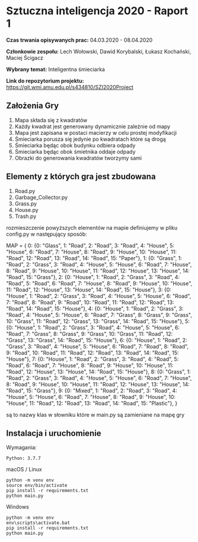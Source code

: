 # Sztuczna inteligencja 2020 - Raport 1

**Czas trwania opisywanych prac:** 04.03.2020 - 08.04.2020

**Członkowie zespołu:** Lech Wołowski, Dawid Korybalski, Łukasz Kochański, Maciej Ścigacz

**Wybrany temat:** Inteligentna śmieciarka

**Link do repozytorium projektu:** https://git.wmi.amu.edu.pl/s434810/SZI2020Project

## Założenia Gry

1. Mapa składa się z kwadratów
2. Każdy kwadrat jest generowany dynamicznie zależnie od mapy
3. Mapa jest zapisana w postaci macierzy w celu prostej modyfikacji
4. Śmieciarka porusza się jedynie po kwadratach które są drogą
5. Śmieciarka będąc obok budynku odbiera odpady
6. Śmieciarka będąc obok śmietnika oddaje odpady
7. Obrazki do generowania kwadratów tworzymy sami

## Elementy z których gra jest zbudowana

1. Road.py
2. Garbage_Collector.py
3. Grass.py
4. House.py
5. Trash.py

rozmieszczenie powyższych elementów na mapie definiujemy w pliku config.py w następujący sposób:

MAP = {
0: {0: "Glass", 1: "Road", 2: "Road", 3: "Road", 4: "House", 5: "House", 6: "Road", 7: "House", 8: "Road", 9: "House", 10: "House", 11: "Road", 12: "Road", 13: "Road", 14: "Road", 15: "Paper"},
1: {0: "Grass", 1: "Road", 2: "Grass", 3: "Road", 4: "House", 5: "House", 6: "Road", 7: "House", 8: "Road", 9: "House", 10: "House", 11: "Road", 12: "House", 13: "House", 14: "Road", 15: "Grass"},
2: {0: "House", 1: "Road", 2: "Grass", 3: "Road", 4: "Road", 5: "Road", 6: "Road", 7: "House", 8: "Road", 9: "House", 10: "House", 11: "Road", 12: "House", 13: "House", 14: "Road", 15: "House"},
3: {0: "House", 1: "Road", 2: "Grass", 3: "Road", 4: "House", 5: "House", 6: "Road", 7: "Road", 8: "Road", 9: "Road", 10: "Road", 11: "Road", 12: "Road", 13: "Road", 14: "Road", 15: "House"},
4: {0: "House", 1: "Road", 2: "Grass", 3: "Road", 4: "House", 5: "House", 6: "Road", 7: "Grass", 8: "Grass", 9: "Grass", 10: "Grass", 11: "Road", 12: "Grass", 13: "Grass", 14: "Road", 15: "House"},
5: {0: "House", 1: "Road", 2: "Grass", 3: "Road", 4: "House", 5: "House", 6: "Road", 7: "Grass", 8: "Grass", 9: "Grass", 10: "Grass", 11: "Road", 12: "Grass", 13: "Grass", 14: "Road", 15: "House"},
6: {0: "House", 1: "Road", 2: "Grass", 3: "Road", 4: "House", 5: "House", 6: "Road", 7: "Road", 8: "Road", 9: "Road", 10: "Road", 11: "Road", 12: "Road", 13: "Road", 14: "Road", 15: "House"},
7: {0: "House", 1: "Road", 2: "Grass", 3: "Road", 4: "Road", 5: "Road", 6: "Road", 7: "House", 8: "Road", 9: "House", 10: "House", 11: "Road", 12: "House", 13: "House", 14: "Road", 15: "House"},
8: {0: "Grass", 1: "Road", 2: "Grass", 3: "Road", 4: "House", 5: "House", 6: "Road", 7: "House", 8: "Road", 9: "House", 10: "House", 11: "Road", 12: "House", 13: "House", 14: "Road", 15: "Grass"},
9: {0: "Mixed", 1: "Road", 2: "Road", 3: "Road", 4: "House", 5: "House", 6: "Road", 7: "House", 8: "Road", 9: "House", 10: "House", 11: "Road", 12: "Road", 13: "Road", 14: "Road", 15: "Plastic"},
}

są to nazwy klas w słowniku które w main.py są zamieniane na mapę gry

## Instalacja i uruchomienie

Wymagania:

```
Python: 3.7.7
```

macOS / Linux

```
python -m venv env
source env/bin/activate
pip install -r requirements.txt
python main.py
```

Windows

```
python -m venv env
env\scripts\activate.bat
pip install -r requirements.txt
python main.py
```
